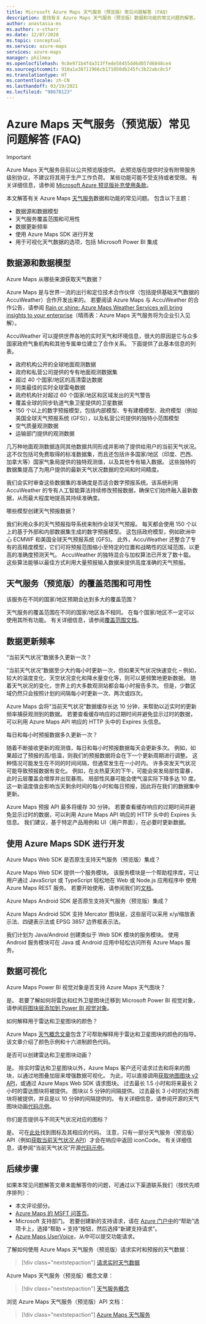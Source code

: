 ```yaml
---
title: Microsoft Azure Maps 天气服务（预览版）常见问题解答 (FAQ)
description: 查找有关 Azure Maps 天气服务（预览版）数据和功能的常见问题的解答。
author: anastasia-ms
ms.author: v-stharr
ms.date: 12/07/2020
ms.topic: conceptual
ms.service: azure-maps
services: azure-maps
manager: philmea
ms.openlocfilehash: 9c8e971b4fda313ffede58455dd6d057d6848ce4
ms.sourcegitcommit: 910a1a38711966cb171050db245fc3b22abc8c5f
ms.translationtype: HT
ms.contentlocale: zh-CN
ms.lasthandoff: 03/19/2021
ms.locfileid: "98678123"
---
```

# <a name="azure-maps-weather-services-preview-frequently-asked-questions-faq"></a>Azure Maps 天气服务（预览版）常见问题解答 (FAQ)

> [!IMPORTANT]
> Azure Maps 天气服务目前以公共预览版提供。
> 此预览版在提供时没有附带服务级别协议，不建议将其用于生产工作负荷。 某些功能可能不受支持或者受限。 有关详细信息，请参阅 [Microsoft Azure 预览版补充使用条款](https://azure.microsoft.com/support/legal/preview-supplemental-terms/)。

本文解答有关 Azure Maps [天气服务](/rest/api/maps/weather)数据和功能的常见问题。 包含以下主题：

* 数据源和数据模型
* 天气服务覆盖范围和可用性
* 数据更新频率
* 使用 Azure Maps SDK 进行开发
* 用于可视化天气数据的选项，包括 Microsoft Power BI 集成

## <a name="data-sources-and-data-models"></a>数据源和数据模型

Azure Maps 从哪些来源获取天气数据？

Azure Maps 是与世界一流的出行和定位技术合作伙伴（包括提供基础天气数据的 AccuWeather）合作开发出来的。 若要阅读 Azure Maps 与 AccuWeather 的合作公告，请参阅 [Rain or shine: Azure Maps Weather Services will bring insights to your enterprise](https://azure.microsoft.com/blog/rain-or-shine-azure-maps-weather-services-will-bring-insights-to-your-enterprise/)（晴雨表：Azure Maps 天气服务将为企业引入见解）。

AccuWeather 可以提供世界各地的实时天气和环境信息，很大的原因是它与众多国家政府气象机构和其他专属单位建立了合作关系。 下面提供了此基本信息的列表。

* 政府机构公开的全球地面观测数据
* 政府和私营公司提供的专有地面观测数据集
* 超过 40 个国家/地区的高清雷达数据
* 同类最佳的实时全球雷电数据
* 政府机构针对超过 60 个国家/地区和区域发出的天气警告
* 覆盖全球的同步轨道气象卫星提供的卫星数据
* 150 个以上的数字预报模型，包括内部模型、专有建模模型、政府模型（例如美国全球天气预报系统 (GFS)），以及私营公司提供的独特小范围模型
* 空气质量观测数据
* 运输部门提供的观测数据

几万种地面观测数据连同其他数据共同形成并影响了提供给用户的当前天气状况。 这不仅包括可免费取得的标准数据集，而且还包括许多国家/地区（印度、巴西、加拿大等）国家气象局提供的独特观测值，以及其他专有输入数据。 这些独特的数据集提高了为用户提供的最新天气状况数据的空间和时间精度。 

我们会实时审查这些数据集的准确度是否适合数字预报系统。该系统利用 AccuWeather 的专有人工智能算法持续修改预报数据，确保它们始终融入最新数据，从而最大程度地提高其持续准确度。

哪些模型创建天气预报数据？

我们利用众多的天气预报指导系统来制作全球天气预报。 每天都会使用 150 个以上的基于外部和内部数据集生成的数字预报模型。 这包括政府模型，例如欧洲中心 ECMWF 和美国全球天气预报系统 (GFS)。 此外，AccuWeather 还整合了专有的高精度模型，它们可将预报范围缩小至特定的位置和战略性的区域范围，以更高的准确度预测天气。 AccuWeather 的独特混合与加权算法已开发了数十载。 这些算法能够以最佳方式利用大量预报输入数据来提供高度准确的天气预报。

## <a name="weather-services-preview-coverage-and-availability"></a>天气服务（预览版）的覆盖范围和可用性

该服务在不同的国家/地区预期会达到多大的覆盖范围？

天气服务的覆盖范围在不同的国家/地区各不相同。 在每个国家/地区不一定可以使用其所有功能。 有关详细信息，请参阅[覆盖范围文档](./weather-coverage.md)。

## <a name="data-update-frequency"></a>数据更新频率

“当前天气状况”数据多久更新一次？

“当前天气状况”数据至少大约每小时更新一次，但如果天气状况快速变化 – 例如，较大的温度变化、天空状况变化和降水量变化等，则可以更频繁地更新数据。 随着天气状况的变化，世界上的大多数观测站都会每小时报告多次。 但是，少数区域仍然只会按照计划的间隔每小时更新一次、两次或四次。  

Azure Maps 会将“当前天气状况”数据缓存长达 10 分钟，来帮助以近实时的更新频率捕获观测到的数据。 若要查看缓存响应的过期时间并避免显示过时的数据，可以利用 Azure Maps API 响应的 HTTP 头中的 Expires 头信息。

每日和每小时预报数据多久更新一次？

随着不断接收更新的观测值，每日和每小时预报数据每天会更新多次。  例如，如果超过了预报的高/低温，则我们的预报数据将会在下一个更新周期进行调整。 这种情况可能发生在不同的时间间隔，但通常发生在一小时内。 许多突发天气状况可能导致预报数据有变化。 例如，在炎热夏天的下午，可能会突发局部性雷暴，此时云层覆盖会增厚并出现暴雨。 局部性风暴可能会使气温实际下降多达 10 度。 这一新温度值会影响当天剩余时间的每小时和每日预报，因此将在我们的数据集中更新。

Azure Maps 预报 API 最多将缓存 30 分钟。 若要查看缓存响应的过期时间并避免显示过时的数据，可以利用 Azure Maps API 响应的 HTTP 头中的 Expires 头信息。 我们建议，基于特定产品用例和 UI（用户界面），在必要时更新数据。

## <a name="developing-with-azure-maps-sdks"></a>使用 Azure Maps SDK 进行开发

Azure Maps Web SDK 是否原生支持天气服务（预览版）集成？

Azure Maps Web SDK 提供一个服务模块。 该服务模块是一个帮助程序库，可让用户通过 JavaScript 或 TypeScript 轻松地在 Web 或 Node.js 应用程序中 使用 Azure Maps REST 服务。 若要开始使用，请参阅我们的[文档](./how-to-use-services-module.md)。

Azure Maps Android SDK 是否原生支持天气服务（预览版）集成？

Azure Maps Android SDK 支持 Mercator 图块层，这些层可以采用 x/y/缩放表示法、四键表示法或 EPSG 3857 边界框表示法。

我们计划为 Java/Android 创建类似于 Web SDK 模块的服务模块。 使用 Android 服务模块可在 Java 或 Android 应用中轻松访问所有 Azure Maps 服务。  

## <a name="data-visualizations"></a>数据可视化  

Azure Maps Power BI 视觉对象是否支持 Azure Maps 天气图块？

是。 若要了解如何将雷达和红外卫星图块迁移到 Microsoft Power BI 视觉对象，请参阅[将图块层添加到 Power BI 视觉对象](./power-bi-visual-add-tile-layer.md)。 

如何解释用于雷达和卫星图块的颜色？

Azure Maps [天气概念文章](./weather-services-concepts.md#radar-and-satellite-imagery-color-scale)包含了可帮助解释用于雷达和卫星图块的颜色的指导。 该文章介绍了颜色示例和十六进制颜色代码。
 
是否可以创建雷达和卫星图块动画？

是。 除实时雷达和卫星图块以外，Azure Maps 客户还可请求过去和将来的图块，以通过地图叠加层来增强数据可视化。 为此，可以直接调用[获取地图图块 v2 API](/rest/api/maps/renderv2/getmaptilepreview)，或通过 Azure Maps Web SDK 请求图块。 过去最长 1.5 小时和将来最长 2 小时的雷达图块将被提供。 图块以 5 分钟的间隔提供。 过去最长 3 小时的红外图块将被提供，并且是以 10 分钟的间隔提供的。 有关详细信息，请参阅开源的天气图块动画[代码示例](https://azuremapscodesamples.azurewebsites.net/index.html?sample=Animated%20tile%20layer)。  

你们是否提供与不同天气状况对应的图标？

是。 可在[此处](./weather-services-concepts.md#weather-icons)找到图标及其相应的代码。 注意，只有一部分天气服务（预览版）API（例如[获取当前天气状况 API](/rest/api/maps/weather/getcurrentconditionspreview)）才会在响应中返回 iconCode。 有关详细信息，请参阅“当前天气状况”开源[代码示例](https://azuremapscodesamples.azurewebsites.net/index.html?sample=Get%20current%20weather%20at%20a%20location)。

## <a name="next-steps"></a>后续步骤

如果本常见问题解答文章未能解答你的问题，可通过以下渠道联系我们（按优先顺序排列）：

* 本文评论部分。
* [Azure Maps 的 MSFT 问答页](/answers/topics/azure-maps.html)。
* Microsoft 支持部门。 若要创建新的支持请求，请在 [Azure 门户中](https://portal.azure.com/)的“帮助”选项卡上，选择“帮助 + 支持”按钮，然后选择“新建支持请求”。 
* [Azure Maps UserVoice](https://feedback.azure.com/forums/909172-azure-maps)，从中可以提交功能请求。

了解如何使用 Azure Maps 天气服务（预览版）请求实时和预报的天气数据：
> [!div class="nextstepaction"]
> [请求实时天气数据](how-to-request-weather-data.md)

Azure Maps 天气服务（预览版）概念文章：
> [!div class="nextstepaction"]
> [天气服务概念](weather-coverage.md)

浏览 Azure Maps 天气服务（预览版）API 文档：

> [!div class="nextstepaction"]
> [Azure Maps 天气服务](/rest/api/maps/weather)